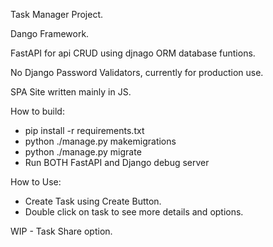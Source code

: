 Task Manager Project.

Dango Framework.

FastAPI for api CRUD using djnago ORM database funtions.

No Django Password Validators, currently for production use.

SPA Site written mainly in JS.

How to build:
- pip install -r requirements.txt
- python ./manage.py makemigrations
- python ./manage.py migrate
- Run BOTH FastAPI and Django debug server 

How to Use:
- Create Task using Create Button.
- Double click on task to see more details and options.

WIP - Task Share option.
